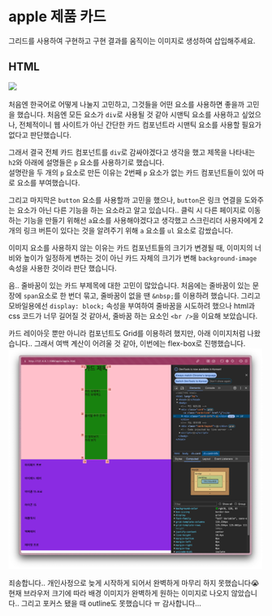 # apple 제품 카드
그리드를 사용하여 구현하고 구현 결과를 움직이는 이미지로 생성하여 삽입해주세요.

## HTML
<img src="https://github.com/Yooniverse42/homework/blob/main/apple/md-images/apple-plan1.png?raw=true" width="500">

처음엔 한국어로 어떻게 나눌지 고민하고, 그것들을 어떤 요소를 사용하면 좋을까 고민을 했습니다. 처음엔 모든 요소가 `div`로 사용될 것 같아 시맨틱 요소를 사용하고 싶었으나, 전체적이니 웹 사이트가 아닌 간단한 카드 컴포넌트라 시맨틱 요소를 사용할 필요가 없다고 판단했습니다. 

그래서 결국 전체 카드 컴포넌트를 `div`로 감싸야겠다고 생각을 했고 제목을 나타내는 `h2`와 아래에 설명들은 `p` 요소를 사용하기로 했습니다.   
설명란을 두 개의 `p` 요소로 만든 이유는 2번째 `p` 요소가 없는 카드 컴포넌트들이 있어 따로 요소를 부여했습니다. 

그리고 마지막은 `button` 요소를 사용할까 고민을 했으나, `button`은 링크 연결을 도와주는 요소가 아닌 다른 기능을 하는 요소라고 알고 있습니다.. 클릭 시 다른 페이지로 이동하는 기능을 만들기 위해선 `a`요소를 사용해야겠다고 생각했고 스크린리더 사용자에게 2개의 링크 버튼이 있다는 것을 알려주기 위해 `a` 요소를 `ul` 요소로 감쌌습니다.

이미지 요소를 사용하지 않는 이유는 카드 컴포넌트들의 크기가 변경될 때, 이미지의 너비와 높이가 일정하게 변하는 것이 아닌 카드 자체의 크기가 변해 `background-image` 속성을 사용한 것이라 판단 했습니다.


음.. 줄바꿈이 있는 카드 부제목에 대한 고민이 많았습니다. 처음에는 줄바꿈이 있는 문장에 `span`요소로 한 번더 묶고, 줄바꿈이 없을 땐 `&nbsp;`를 이용하려 했습니다. 그리고 모바일용에선 `display: block;` 속성을 부여하여 줄바꿈을 시도하려 했으나 html과 css 코드가 너무 길어질 것 같아서, 줄바꿈 하는 요소인 `<br />`을 이요해 보았습니다. 

카드 레이아웃 뿐만 아니라 컴포넌트도 Grid를 이용하려 했지만, 아래 이미지처럼 나왔습니다.. 그래서 여백 계산이 어려울 것 같아, 이번에는 flex-box로 진행했습니다.
<img src="https://github.com/Yooniverse42/homework/blob/main/apple/md-images/apple-plan2.png?raw=true" width="500">


죄송합니다.. 개인사정으로 늦게 시작하게 되어서 완벽하게 마무리 하지 못했습니다😭
현재 브라우저 크기에 따라 배경 이미지가 완벽하게 원하는 이미지로 나오지 않았습니다..
그리고 포커스 됐을 때 outline도 못했습니다 ㅠ 감사합니다...
